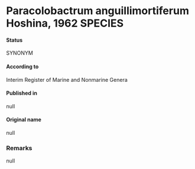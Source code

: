 # Paracolobactrum anguillimortiferum Hoshina, 1962 SPECIES

#### Status
SYNONYM

#### According to
Interim Register of Marine and Nonmarine Genera

#### Published in
null

#### Original name
null

### Remarks
null
